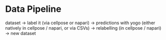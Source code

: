 # Data Pipeline

dataset -> label it (via cellpose or napari) -> predictions with yogo (either natively in cellpose / napari, or via CSVs) -> relabelling (in cellpose / napari) -> new dataset
